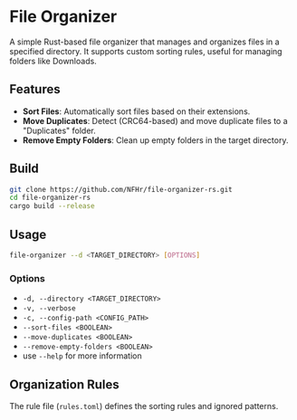 # File Organizer

A simple Rust-based file organizer that manages and organizes files in a specified directory. It supports custom sorting
rules, useful for managing folders like Downloads.

## Features

- **Sort Files**: Automatically sort files based on their extensions.
- **Move Duplicates**: Detect (CRC64-based) and move duplicate files to a "Duplicates" folder.
- **Remove Empty Folders**: Clean up empty folders in the target directory.

## Build

```sh
git clone https://github.com/NFHr/file-organizer-rs.git
cd file-organizer-rs
cargo build --release
```

## Usage

```sh
file-organizer --d <TARGET_DIRECTORY> [OPTIONS]
```

### Options

- `-d, --directory <TARGET_DIRECTORY>`
- `-v, --verbose`
- `-c, --config-path <CONFIG_PATH>`
- `--sort-files <BOOLEAN>`
- `--move-duplicates <BOOLEAN>`
- `--remove-empty-folders <BOOLEAN>`
- use `--help` for more information

## Organization Rules

The rule file (`rules.toml`) defines the sorting rules and ignored patterns.
